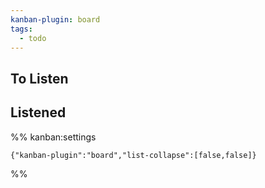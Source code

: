 ```yaml
---
kanban-plugin: board
tags:
  - todo
---
```


## To Listen



## Listened





%% kanban:settings
```
{"kanban-plugin":"board","list-collapse":[false,false]}
```
%%